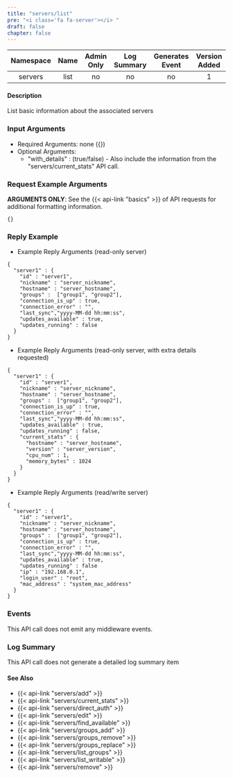 ```yaml
---
title: "servers/list"
pre: "<i class='fa fa-server'></i> "
draft: false
chapter: false
---
```


| Namespace | Name | Admin Only | Log Summary | Generates Event | Version Added
|:----------------:|:--------:|:--------:|:--------:|:--------:|:---:|
| servers | list | no | no | no | 1 |

#### Description
List basic information about the associated servers

### Input Arguments
* Required Arguments: none ({})
* Optional Arguments:
   * "with_details" : (true/false) - Also include the information from the "servers/current_stats" API call.


### Request Example Arguments
**ARGUMENTS ONLY**: See the {{< api-link "basics" >}} of API requests for additional formatting information.

```
{}
```

### Reply Example
* Example Reply Arguments (read-only server)
```
{
  "server1" : {
    "id" : "server1",
    "nickname" : "server_nickname",
    "hostname" : "server_hostname",
    "groups" :  ["group1", "group2"],
    "connection_is_up" : true,
    "connection_error" : "",
    "last_sync","yyyy-MM-dd hh:mm:ss",
    "updates_available" : true,
    "updates_running" : false
  }
}
```

* Example Reply Arguments (read-only server, with extra details requested)
```
{
  "server1" : {
    "id" : "server1",
    "nickname" : "server_nickname",
    "hostname" : "server_hostname",
    "groups" :  ["group1", "group2"],
    "connection_is_up" : true,
    "connection_error" : "",
    "last_sync","yyyy-MM-dd hh:mm:ss",
    "updates_available" : true,
    "updates_running" : false,
    "current_stats" : {
      "hostname" : "server_hostname",
      "version" : "server_version",
      "cpu_num" : 1,
      "memory_bytes" : 1024
    }
  }
}
```

* Example Reply Arguments (read/write server)
```
{
  "server1" : {
    "id" : "server1",
    "nickname" : "server_nickname",
    "hostname" : "server_hostname",
    "groups" :  ["group1", "group2"],
    "connection_is_up" : true,
    "connection_error" : "",
    "last_sync","yyyy-MM-dd hh:mm:ss",
    "updates_available" : true,
    "updates_running" : false
    "ip" : "192.168.0.1",
    "login_user" : "root",
    "mac_address" : "system_mac_address"
  }
}
```


### Events
This API call does not emit any middleware events.

### Log Summary
This API call does not generate a detailed log summary item


#### See Also
* {{< api-link "servers/add" >}}
* {{< api-link "servers/current_stats" >}}
* {{< api-link "servers/direct_auth" >}}
* {{< api-link "servers/edit" >}}
* {{< api-link "servers/find_available" >}}
* {{< api-link "servers/groups_add" >}}
* {{< api-link "servers/groups_remove" >}}
* {{< api-link "servers/groups_replace" >}}
* {{< api-link "servers/list_groups" >}}
* {{< api-link "servers/list_writable" >}}
* {{< api-link "servers/remove" >}}
